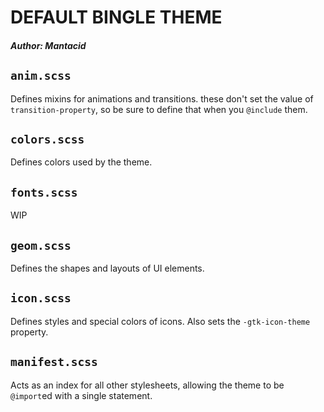 # DEFAULT BINGLE THEME
##### Author: Mantacid

## `anim.scss`
Defines mixins for animations and transitions. these don't set the value of `transition-property`, so be sure to define that when you `@include` them.

## `colors.scss`
Defines colors used by the theme.

## `fonts.scss`
WIP

## `geom.scss`
Defines the shapes and layouts of UI elements.

## `icon.scss`
Defines styles and special colors of icons. Also sets the `-gtk-icon-theme` property.

## `manifest.scss`
Acts as an index for all other stylesheets, allowing the theme to be `@import`ed with a single statement.
